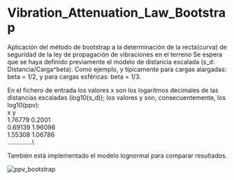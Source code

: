 # Vibration_Attenuation_Law_Bootstrap
Aplicación del método de bootstrap a la determinación de la recta(curva) de 
seguridad de la ley de propagación de vibraciones en el terreno
Se espera que se haya definido previamente el modelo de distancia escalada
(s_d: Distancia/Carga^beta). Como ejemplo, y típicamente para cargas alargadas:
beta = 1/2, y para cargas esféricas: beta = 1/3.

En el fichero de entrada los valores x son los logaritmos decimales de
las distancias escaladas (log10(s_d)); los valores y son, consecuentemente,
los log10(ppv):\
x	y\
1.76779	0.2001\
0.69139	1.96096\
1.55308	1.06786\
..............\

También está implementado el modelo lognormal para comparar resultados.

![ppv_bootstrap](https://github.com/FGBASTANTE/Vibration_Attenuation_Law_Bootstrap/assets/52360383/cc155142-5749-4f92-9647-708b471a6238)
